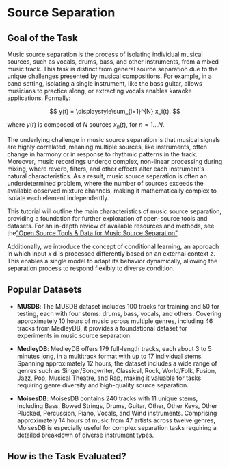 # Source Separation

## Goal of the Task

Music source separation is the process of isolating individual musical sources, such as vocals, drums, bass, and other instruments, from a mixed music track. This task is distinct from general source separation due to the unique challenges presented by musical compositions. For example, in a band setting, isolating a single instrument, like the bass guitar, allows musicians to practice along, or extracting vocals enables karaoke applications.
Formally:

$$
y(t) = \displaystyle\sum_{i=1}^{N} x_i(t).
$$

where  $y(t)$ is composed of $N$ sources $x_n(t)$, for $n=1...N$.

The underlying challenge in music source separation is that musical signals are highly correlated, meaning multiple sources, like instruments, often change in harmony or in response to rhythmic patterns in the track. Moreover, music recordings undergo complex, non-linear processing during mixing, where reverb, filters, and other effects alter each instrument's natural characteristics. As a result, music source separation is often an underdetermined problem, where the number of sources exceeds the available observed mixture channels, making it mathematically complex to isolate each element independently.

This tutorial will outline the main characteristics of music source separation, providing a foundation for further exploration of open-source tools and datasets. For an in-depth review of available resources and methods, see the["Open Source Tools & Data for Music Source Separation"](https://source-separation.github.io/tutorial/landing.html).

Additionally, we introduce the concept of conditional learning, an approach in which input $x$ d is processed differently based on an external context $z$. This enables a single model to adapt its behavior dynamically, allowing the separation process to respond flexibly to diverse condition.

## Popular Datasets

- **MUSDB**: The MUSDB dataset includes 100 tracks for training and 50 for testing, each with four stems: drums, bass, vocals, and others. Covering approximately 10 hours of music across multiple genres, including 46 tracks from MedleyDB, it provides a foundational dataset for experiments in music source separation.

- **MedleyDB**: MedleyDB offers 179 full-length tracks, each about 3 to 5 minutes long, in a multitrack format with up to 17 individual stems. Spanning approximately 12 hours, the dataset includes a wide range of genres such as Singer/Songwriter, Classical, Rock, World/Folk, Fusion, Jazz, Pop, Musical Theatre, and Rap, making it valuable for tasks requiring genre diversity and high-quality source separation.

- **MoisesDB**: MoisesDB contains 240 tracks with 11 unique stems, including Bass, Bowed Strings, Drums, Guitar, Other, Other Keys, Other Plucked, Percussion, Piano, Vocals, and Wind instruments. Comprising approximately 14 hours of music from 47 artists across twelve genres, MoisesDB is especially useful for complex separation tasks requiring a detailed breakdown of diverse instrument types.

## How is the Task Evaluated?
